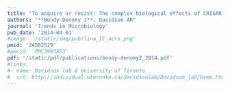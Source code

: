 ```yaml
---
title: "To acquire or resist: The complex biological effects of CRISPR-Cas systems"
authors: "**Bondy-Denomy J**, Davidson AR"
journal: 'Trends in Microbiology'
pub_date: '2014-04-01'
#image: '/static/img/pub/lina_IC_acrs.png'
pmid: '24582529'
#pmcid: 'PMC3993853'
pdf: '/static/pdf/publications/bondy-denomy2_2014.pdf'
#links:
#- name: Davidson lab @ University of Toronto
#  url: http://individual.utoronto.ca/davidsonlab/Davidson_lab/Home.html
---
```

